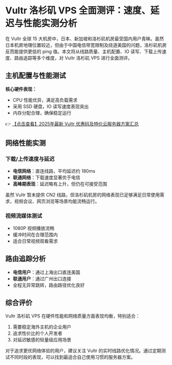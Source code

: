 # Vultr 洛杉矶 VPS 全面测评：速度、延迟与性能实测分析

在 Vultr 全球 15 大机房中，日本、新加坡和洛杉矶机房最受国内用户青睐。虽然日本机房地理位置较近，但由于中国电信带宽限制及绕道美国的问题，洛杉矶机房反而能提供更低的 ping 值。本文将从线路质量、主机配置、IO 读写、下载上传速度、路由追踪等多个维度，对 Vultr 洛杉矶 VPS 进行全面测评。

## 主机配置与性能测试

**核心硬件表现：**
- CPU 性能优异，满足高负载需求
- 采用 SSD 硬盘，IO 读写速度表现突出
- 内存分配合理，确保稳定运行

👉 [【点击查看】2025年最新 Vultr 优惠码及特价云服务器方案汇总](https://bit.ly/VuLtr)

## 网络性能实测

### 下载/上传速度与延迟
- **电信网络**：直连线路，平均延迟约 180ms
- **联通网络**：下载速度显著优于电信
- **高峰期表现**：延迟略有上升，但仍在可接受范围

虽然 Vultr 暂未提供 CN2 线路，但洛杉矶机房的网络表现已足够满足日常使用需求，视频会议、网页浏览等场景均能流畅运行。

### 视频流媒体测试
- 1080P 视频播放流畅
- 缓冲时间在合理范围内
- 适合日常视频观看需求

## 路由追踪分析
- **电信用户**：通过上海出口直连美国
- **联通用户**：通过广州出口连接
- 全程无异常跳转，路由路径优化良好

## 综合评价
Vultr 洛杉矶 VPS 在硬件性能和网络质量方面表现均衡，特别适合：
1. 需要稳定海外主机的企业用户
2. 追求性价比的个人开发者
3. 对延迟敏感的轻量级应用场景

对于追求更优网络体验的用户，建议关注 Vultr 的实时线路优化情况。通过定期测试不同时段的表现，可以找到最适合自己使用习惯的服务器方案。